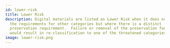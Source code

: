 ```yaml
---
id: lower-risk
title: Lower Risk
description: Digital materials are listed as Lower Risk when it does not meet
  the requirements for other categories but where there is a distinct
  preservation requirement.  Failure or removal of the preservation function
  would result in re-classification to one of the threatened categories.
image: lower-risk.png
---
```

